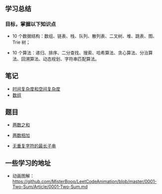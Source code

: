 ## 学习总结

### 目标，掌握以下知识点

- 10 个数据结构：数组、链表、栈、队列、散列表、二叉树、堆、跳表、图、Trie 树；

- 10 个算法：递归、排序、二分查找、搜索、哈希算法、贪心算法、分治算法、回溯算法、动态规划、字符串匹配算法。

## 笔记

- [时间复杂度和空间复杂度](/算法/笔记/时间复杂度和空间复杂度)
- [数组](/算法/笔记/数组)

## 题目

- [两数之和](/算法/leetcode/1-两数之和) 
- [两数相加](/算法/leetcode/2-两数相加) 

- [无重复字符的最长子串](/算法/leetcode/3-无重复字符的最长子串)



## 一些学习的地址

- 动画图解：https://github.com/MisterBooo/LeetCodeAnimation/blob/master/0001-Two-Sum/Article/0001-Two-Sum.md





